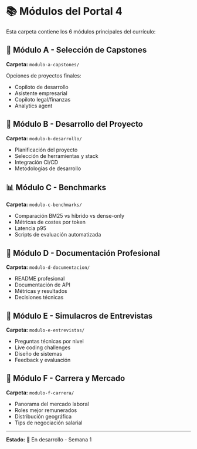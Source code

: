 # 📚 Módulos del Portal 4

Esta carpeta contiene los 6 módulos principales del currículo:

## 🎯 Módulo A - Selección de Capstones
**Carpeta:** `modulo-a-capstones/`

Opciones de proyectos finales:
- Copiloto de desarrollo
- Asistente empresarial
- Copiloto legal/finanzas  
- Analytics agent

## 🔧 Módulo B - Desarrollo del Proyecto
**Carpeta:** `modulo-b-desarrollo/`

- Planificación del proyecto
- Selección de herramientas y stack
- Integración CI/CD
- Metodologías de desarrollo

## 📊 Módulo C - Benchmarks  
**Carpeta:** `modulo-c-benchmarks/`

- Comparación BM25 vs híbrido vs dense-only
- Métricas de costes por token
- Latencia p95
- Scripts de evaluación automatizada

## 📝 Módulo D - Documentación Profesional
**Carpeta:** `modulo-d-documentacion/`

- README profesional
- Documentación de API
- Métricas y resultados
- Decisiones técnicas

## 🎤 Módulo E - Simulacros de Entrevistas
**Carpeta:** `modulo-e-entrevistas/`

- Preguntas técnicas por nivel
- Live coding challenges
- Diseño de sistemas
- Feedback y evaluación

## 💼 Módulo F - Carrera y Mercado
**Carpeta:** `modulo-f-carrera/`

- Panorama del mercado laboral
- Roles mejor remunerados
- Distribución geográfica
- Tips de negociación salarial

---

**Estado:** 🔄 En desarrollo - Semana 1
